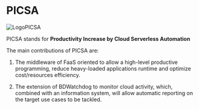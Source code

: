 # PICSA 
![LogoPICSA](https://github.com/UDC-GAC/picsa/assets/43822715/0d93685b-0606-494b-82b0-4111cab66a18)

PICSA stands for **Productivity Increase by Cloud Serverless Automation**

The main contributions of PICSA are: 

1. The middleware of FaaS
oriented to allow a high-level productive programming, reduce heavy-loaded applications
runtime and optimize cost/resources efficiency.

2. The extension of BDWatchdog to
monitor cloud activity, which, combined with an information system, will allow automatic
reporting on the target use cases to be tackled. 
